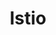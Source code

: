 ---
layout: default
title: Istio
parent: Service Mesh
nav_order: 2
has_children: true
permalink: /servicemesh/istio
---